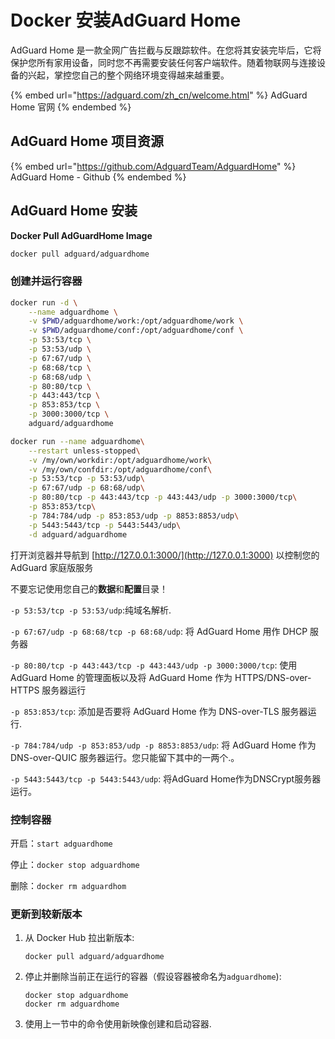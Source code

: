 # Docker 安装AdGuard Home

AdGuard Home 是一款全网广告拦截与反跟踪软件。在您将其安装完毕后，它将保护您所有家用设备，同时您不再需要安装任何客户端软件。随着物联网与连接设备的兴起，掌控您自己的整个网络环境变得越来越重要。

{% embed url="https://adguard.com/zh_cn/welcome.html" %}
AdGuard Home 官网
{% endembed %}

## AdGuard Home 项目资源

{% embed url="https://github.com/AdguardTeam/AdguardHome" %}
AdGuard Home - Github
{% endembed %}

## AdGuard Home 安装

**Docker Pull AdGuardHome Image**

```bash
docker pull adguard/adguardhome
```

### ‎创建并运行容器‎

```bash
docker run -d \
    --name adguardhome \
    -v $PWD/adguardhome/work:/opt/adguardhome/work \
    -v $PWD/adguardhome/conf:/opt/adguardhome/conf \
    -p 53:53/tcp \
    -p 53:53/udp \
    -p 67:67/udp \
    -p 68:68/tcp \
    -p 68:68/udp \
    -p 80:80/tcp \
    -p 443:443/tcp \
    -p 853:853/tcp \
    -p 3000:3000/tcp \
    adguard/adguardhome
```

```bash
docker run --name adguardhome\
    --restart unless-stopped\
    -v /my/own/workdir:/opt/adguardhome/work\
    -v /my/own/confdir:/opt/adguardhome/conf\
    -p 53:53/tcp -p 53:53/udp\
    -p 67:67/udp -p 68:68/udp\
    -p 80:80/tcp -p 443:443/tcp -p 443:443/udp -p 3000:3000/tcp\
    -p 853:853/tcp\
    -p 784:784/udp -p 853:853/udp -p 8853:8853/udp\
    -p 5443:5443/tcp -p 5443:5443/udp\
    -d adguard/adguardhome
```



打开浏览器并导航到 ‎[‎http://127.0.0.1:3000/‎](http://127.0.0.1:3000)‎ 以控制您的 AdGuard 家庭版服务

不要忘记使用您自己的‎**‎数据‎**‎和‎**‎配置‎**‎目录！

`-p 53:53/tcp -p 53:53/udp`‎:‎‎纯域名解析‎.&#x20;

`-p 67:67/udp -p 68:68/tcp -p 68:68/udp`: ‎将 AdGuard Home 用作 DHCP 服务器

`-p 80:80/tcp -p 443:443/tcp -p 443:443/udp -p 3000:3000/tcp`: ‎使用 AdGuard Home 的管理面板以及将 AdGuard Home 作为 ‎‎HTTPS/DNS-over-HTTPS‎‎ 服务器运行

`-p 853:853/tcp`: ‎添加是否要将 AdGuard Home 作为 ‎‎DNS-over-TLS‎‎ 服务器运行‎.&#x20;

`-p 784:784/udp -p 853:853/udp -p 8853:8853/udp`: ‎将 AdGuard Home 作为 ‎‎DNS-over-QUIC‎‎ 服务器运行。您只能留下其中的一两个‎.。

`-p 5443:5443/tcp -p 5443:5443/udp`: ‎将AdGuard Home作为‎‎DNSCrypt‎‎服务器运行。

### ‎控制容器‎

开启：`start adguardhome`&#x20;

停止：`docker stop adguardhome`&#x20;

删除：`docker rm adguardhom`

### 更新到较新版本‎

1.  ‎从 Docker Hub 拉出新版本:

    ```
    docker pull adguard/adguardhome
    ```
2.  停止并删除当前正在运行的容器（假设容器被命名为‎`adguardhome`):

    ```
    docker stop adguardhome
    docker rm adguardhome
    ```
3. ‎使用上一节中的命令使用新映像创建和启动容器‎.
